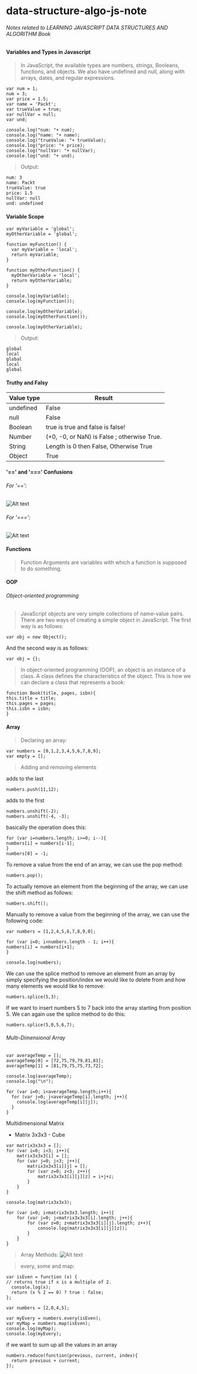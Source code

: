 # data-structure-algo-js-note
###### Notes related to LEARNING JAVASCRIPT DATA STRUCTURES AND ALGORITHM Book

#### Variables and Types in Javascript
> In JavaScript, the available types are numbers, strings, Booleans, functions, and objects. We also have undefined and
null, along with arrays, dates, and regular expressions.

```
var num = 1;
num = 3;
var price = 1.5;
var name = 'Packt';
var trueValue = true;
var nullVar = null;
var und;

console.log("num: "+ num);
console.log("name: "+ name);
console.log("trueValue: "+ trueValue);
console.log("price: "+ price);
console.log("nullVar: "+ nullVar);
console.log("und: "+ und);
```
> Output:
```
num: 3
name: Packt
trueValue: true
price: 1.5
nullVar: null
und: undefined
```
#### Variable Scope
```
var myVariable = 'global';
myOtherVariable = 'global';

function myFunction() {
  var myVariable = 'local';
  return myVariable;
}

function myOtherFunction() {
  myOtherVariable = 'local';
  return myOtherVariable;
}

console.log(myVariable);
console.log(myFunction());

console.log(myOtherVariable);
console.log(myOtherFunction());

console.log(myOtherVariable);
```
> Output:
```
global
local
global
local
global
```

#### Truthy and Falsy

| Value type | Result                                       |
| ---------- | -------------------------------------------- |
| undefined  | False                                        |
| null       | False                                        |
| Boolean    | true is true and false is false!             |
| Number     | (+0, -0, or NaN) is False ; otherwise True.  |
| String     | Length is 0 then False, Otherwise True       |
| Object     | True                                         |


#### '==' and '===' Confusions

###### For '==':
![Alt text](http://i.imgur.com/kaNMTus.png "Optional title")

###### For '===':
![Alt text](http://i.imgur.com/IgIovXL.png "Optional title")

#### Functions

> Function Arguments are variables with which a function is supposed to do something.

#### OOP
###### Object-oriented programming

> JavaScript objects are very simple collections of name-value pairs. There are two ways of creating a simple object in JavaScript. The first way is as follows:
```
var obj = new Object();
```
And the second way is as follows:
```
var obj = {};
```
> In object-oriented programming (OOP), an object is an instance of a class. A class defines the characteristics of the object. This is how we can declare a class that represents a book:
```
function Book(title, pages, isbn){
this.title = title;
this.pages = pages;
this.isbn = isbn;
}
```
#### Array
> Declaring an array:
```
var numbers = [0,1,2,3,4,5,6,7,8,9];
var empty = [];
```
> Adding and removing elements

adds to the last
```
numbers.push(11,12);
```
adds to the first
```
numbers.unshift(-2);
numbers.unshift(-4, -3);
```
basically the operation does this:
```
for (var i=numbers.length; i>=0; i--){
numbers[i] = numbers[i-1];
}
numbers[0] = -1;
```
To remove a value from the end of an array, we can use the pop method:
```
numbers.pop();
```
To actually remove an element from the beginning of the array, we can use the shift
method as follows:
```
numbers.shift();
```
Manually to remove a value from the beginning of the array, we can use the following code:
```
var numbers = [1,2,4,5,6,7,8,9,0];

for (var i=0; i<numbers.length - 1; i++){
numbers[i] = numbers[i+1];
}

console.log(numbers);
```
We can use the splice method to remove an element from an array by simply
specifying the position/index we would like to delete from and how many
elements we would like to remove:
```
numbers.splice(5,3);
```
If we want to insert numbers 5 to 7 back into the array starting from
position 5. We can again use the splice method to do this:
```
numbers.splice(5,0,5,6,7);
```
###### Multi-Dimensional Array
```
var averageTemp = [];
averageTemp[0] = [72,75,79,79,81,81];
averageTemp[1] = [81,79,75,75,73,72];

console.log(averageTemp);
console.log("\n");

for (var i=0; i<averageTemp.length;i++){
  for (var j=0; j<averageTemp[i].length; j++){
    console.log(averageTemp[i][j]);
  }
}
```
Multidimensional Matrix
- Matrix 3x3x3 - Cube
```
var matrix3x3x3 = [];
for (var i=0; i<3; i++){
    matrix3x3x3[i] = [];
    for (var j=0; j<3; j++){
        matrix3x3x3[i][j] = [];
        for (var z=0; z<3; z++){
            matrix3x3x3[i][j][z] = i+j+z;
        }
    }
}

console.log(matrix3x3x3);

for (var i=0; i<matrix3x3x3.length; i++){
    for (var j=0; j<matrix3x3x3[i].length; j++){
        for (var z=0; z<matrix3x3x3[i][j].length; z++){
            console.log(matrix3x3x3[i][j][z]);
        }
    }
}
```
> Array Methods:
![Alt text](http://i.imgur.com/ZdrvIKX.png "Optional title")

> every, some and map:
```
var isEven = function (x) {
// returns true if x is a multiple of 2.
  console.log(x);
  return (x % 2 == 0) ? true : false;
};

var numbers = [2,0,4,5];

var myEvery = numbers.every(isEven);
var myMap = numbers.map(isEven);
console.log(myMap);
console.log(myEvery);
```
if we want to sum up all the values in an array
```
numbers.reduce(function(previous, current, index){
  return previous + current;
});
```
